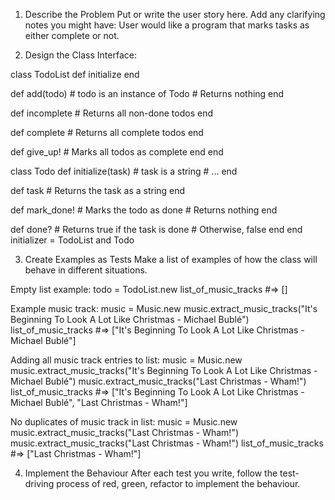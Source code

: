 1. Describe the Problem
Put or write the user story here. Add any clarifying notes you might have:
User would like a program that marks tasks as either complete or not.


2. Design the Class Interface:

class TodoList
  def initialize
  end

  def add(todo) # todo is an instance of Todo
    # Returns nothing
  end

  def incomplete
    # Returns all non-done todos
  end

  def complete
    # Returns all complete todos
  end

  def give_up!
    # Marks all todos as complete
  end
end


class Todo
  def initialize(task) # task is a string
    # ...
  end

  def task
    # Returns the task as a string
  end

  def mark_done!
    # Marks the todo as done
    # Returns nothing
  end

  def done?
    # Returns true if the task is done
    # Otherwise, false
  end
end
initializer = TodoList and Todo

3. Create Examples as Tests
Make a list of examples of how the class will behave in different situations.

Empty list example: 
todo = TodoList.new
list_of_music_tracks #=> []

Example music track:
music = Music.new
music.extract_music_tracks("It's Beginning To Look A Lot Like Christmas - Michael Bublé")
list_of_music_tracks #=> ["It's Beginning To Look A Lot Like Christmas - Michael Bublé"]

Adding all music track entries to list:
music = Music.new
music.extract_music_tracks("It's Beginning To Look A Lot Like Christmas - Michael Bublé")
music.extract_music_tracks("Last Christmas - Wham!")
list_of_music_tracks #=> ["It's Beginning To Look A Lot Like Christmas - Michael Bublé", "Last Christmas - Wham!"]

No duplicates of music track in list:
music = Music.new
music.extract_music_tracks("Last Christmas - Wham!")
music.extract_music_tracks("Last Christmas - Wham!")
list_of_music_tracks #=> ["Last Christmas - Wham!"]


4. Implement the Behaviour
After each test you write, follow the test-driving process of red, green, refactor to implement the behaviour.


